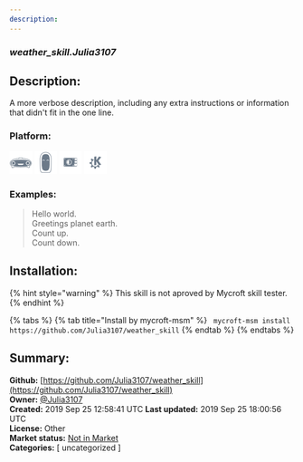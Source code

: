 ```yaml
---
description: 
---
```


### _weather_skill.Julia3107_  
## Description:  
A more verbose description, including any extra instructions or
information that didn't fit in the one line.  
### Platform:  
 ![Mark I](../.gitbook/assets/mark-1-icon.png)  ![Mark II](../.gitbook/assets/mark-2-icon.png)  ![Picroft](../.gitbook/assets/picroft-icon.png)  ![plasmoid](../.gitbook/assets/kde.png)   
### Examples:  
> Hello world.  
> Greetings planet earth.  
> Count up.  
> Count down.  
  
## Installation:  
{% hint style="warning" %}
This skill is not aproved by Mycroft skill tester.
{% endhint %}
    
{% tabs %}
{% tab title="Install by mycroft-msm" %}
``` mycroft-msm install https://github.com/Julia3107/weather_skill```
{% endtab %}
  {% endtabs %}
    
## Summary:  
**Github:** [https://github.com/Julia3107/weather_skill](https://github.com/Julia3107/weather_skill)  
**Owner:** [@Julia3107](https://github.com/Julia3107)  
**Created:** 2019 Sep 25 12:58:41 UTC  **Last updated:** 2019 Sep 25 18:00:56 UTC  
**License:** Other  
**Market status:** [Not in Market](https://market.mycroft.ai/skill/)  
**Categories:** [ uncategorized ]   
